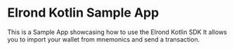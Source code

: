 Elrond Kotlin Sample App
============

This is a Sample App showcasing how to use the Elrond Kotlin SDK
It allows you to import your wallet from mnemonics and send a transaction.
